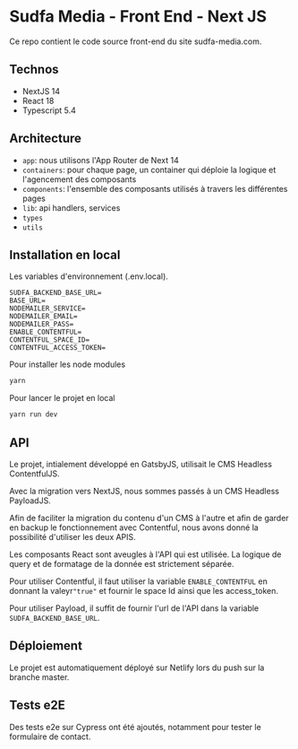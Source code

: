 # Sudfa Media - Front End - Next JS

Ce repo contient le code source front-end du site sudfa-media.com.

## Technos

- NextJS 14
- React 18
- Typescript 5.4

## Architecture

- `app`: nous utilisons l'App Router de Next 14
- `containers`: pour chaque page, un container qui déploie la logique et l'agencement des composants
- `components`: l'ensemble des composants utilisés à travers les différentes pages
- `lib`: api handlers, services
- `types`
- `utils`

## Installation en local

Les variables d'environnement (.env.local).

```
SUDFA_BACKEND_BASE_URL=
BASE_URL=
NODEMAILER_SERVICE=
NODEMAILER_EMAIL=
NODEMAILER_PASS=
ENABLE_CONTENTFUL=
CONTENTFUL_SPACE_ID=
CONTENTFUL_ACCESS_TOKEN=
```

Pour installer les node modules

```bash
yarn
```

Pour lancer le projet en local

```bash
yarn run dev
```

## API

Le projet, intialement développé en GatsbyJS, utilisait le CMS Headless ContentfulJS.

Avec la migration vers NextJS, nous sommes passés à un CMS Headless PayloadJS.

Afin de faciliter la migration du contenu d'un CMS à l'autre et afin de garder en backup le fonctionnement avec Contentful, nous avons donné la possibilité d'utiliser les deux APIS.

Les composants React sont aveugles à l'API qui est utilisée. La logique de query et de formatage de la donnée est strictement séparée.

Pour utiliser Contentful, il faut utiliser la variable `ENABLE_CONTENTFUL` en donnant la valeyr`"true"` et fournir le space Id ainsi que les access_token.

Pour utiliser Payload, il suffit de fournir l'url de l'API dans la variable `SUDFA_BACKEND_BASE_URL`.

## Déploiement

Le projet est automatiquement déployé sur Netlify lors du push sur la branche master.

## Tests e2E

Des tests e2e sur Cypress ont été ajoutés, notamment pour tester le formulaire de contact.

